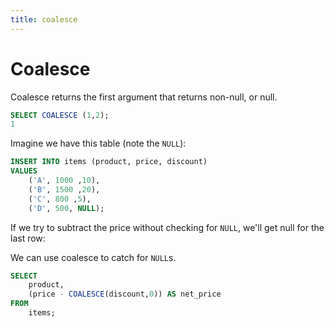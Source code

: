 ```yaml
---
title: coalesce
---
```


# Coalesce

Coalesce returns the first argument that returns non-null, or null.

```sql
SELECT COALESCE (1,2);
1
```

Imagine we have this table (note the `NULL`):

```sql
INSERT INTO items (product, price, discount)
VALUES
    ('A', 1000 ,10),
    ('B', 1500 ,20),
    ('C', 800 ,5),
    ('D', 500, NULL);
```

If we try to subtract the price without checking for `NULL`, we\'ll get
null for the last row:

We can use coalesce to catch for `NULL`s.

```sql
SELECT
    product,
    (price - COALESCE(discount,0)) AS net_price
FROM
    items;
```
